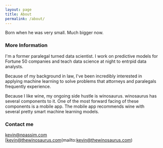 ```yaml
---
layout: page
title: About
permalink: /about/
---
```


Born when he was very small. Much bigger now.

### More Information

I'm a former paralegal turned data scientist. I work on predictive models for Fortune 50 companies and teach data science at night to entrpid data analysts. 

Because of my background in law, I've been incredibly interested in applying machine learning to solve problems that attorneys and paralegals frequently experience.

Because I like wine, my ongoing side hustle is winosaurus. winosaurus has several components to it. One of the most forward facing of these components is a mobile app. The mobile app recommends wine with several pretty smart machine learning models. 

### Contact me

[kevin@npassim.com](mailto:kevin@npassim.com)
[kevin@thewinosaurus.com(mailto:kevin@thewinosaurus.com)
